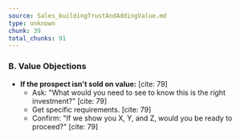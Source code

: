 ```yaml
---
source: Sales_buildingTrustAndAddingValue.md
type: unknown
chunk: 39
total_chunks: 91
---
```


### B. Value Objections

* **If the prospect isn't sold on value:** [cite: 79]
    * Ask: "What would you need to see to know this is the right investment?" [cite: 79]
    * Get specific requirements. [cite: 79]
    * Confirm: "If we show you X, Y, and Z, would you be ready to proceed?" [cite: 79]